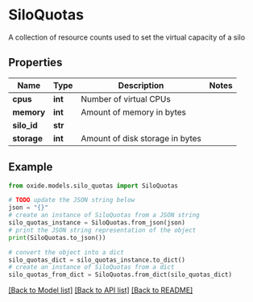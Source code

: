 # SiloQuotas

A collection of resource counts used to set the virtual capacity of a silo

## Properties

Name | Type | Description | Notes
------------ | ------------- | ------------- | -------------
**cpus** | **int** | Number of virtual CPUs | 
**memory** | **int** | Amount of memory in bytes | 
**silo_id** | **str** |  | 
**storage** | **int** | Amount of disk storage in bytes | 

## Example

```python
from oxide.models.silo_quotas import SiloQuotas

# TODO update the JSON string below
json = "{}"
# create an instance of SiloQuotas from a JSON string
silo_quotas_instance = SiloQuotas.from_json(json)
# print the JSON string representation of the object
print(SiloQuotas.to_json())

# convert the object into a dict
silo_quotas_dict = silo_quotas_instance.to_dict()
# create an instance of SiloQuotas from a dict
silo_quotas_from_dict = SiloQuotas.from_dict(silo_quotas_dict)
```
[[Back to Model list]](../README.md#documentation-for-models) [[Back to API list]](../README.md#documentation-for-api-endpoints) [[Back to README]](../README.md)


